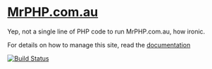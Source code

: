 # [MrPHP.com.au](https://mrphp.com.au/)

Yep, not a single line of PHP code to run MrPHP.com.au, how ironic.

For details on how to manage this site, read the [documentation](http://jekyllrb.com/)

[![Build Status](https://travis-ci.org/mr-php/mr-php.github.io.png?branch=master)](https://travis-ci.org/mr-php/mr-php.github.io)
